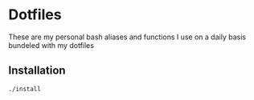 # Dotfiles
These are my personal bash aliases and functions I use on a daily basis bundeled with my dotfiles

## Installation

```bash
./install
```
